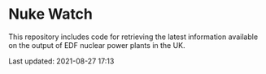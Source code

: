 # Nuke Watch

This repository includes code for retrieving the latest information available on the output of EDF nuclear power plants in the UK.

Last updated: 2021-08-27 17:13